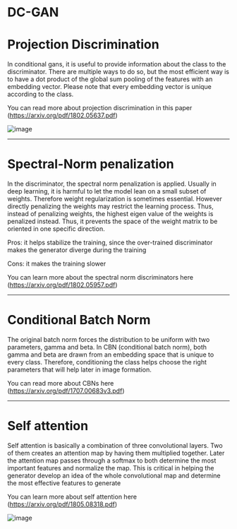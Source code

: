 # DC-GAN

# Projection Discrimination
In conditional gans, it is useful to provide information about the class to the discriminator. There are multiple ways to do so, but the most efficient way is to have a dot product of the global sum pooling of the features with an embedding vector. Please note that every embedding vector is unique according to the class.

You can read more about projection discrimination in this paper (https://arxiv.org/pdf/1802.05637.pdf)

![image](https://user-images.githubusercontent.com/47930821/130755627-af91d3f2-2d66-4fcf-b656-e87d330d249b.png)

---

# Spectral-Norm penalization
In the discriminator, the spectral norm penalization is applied. Usually in deep learning, it is harmful to let the model lean on a small subset of weights. Therefore weight regularization is sometimes essential. However directly penalizing the weights may restrict the learning process. Thus, instead of penalizing weights, the highest eigen value of the weights is penalized instead. Thus, it prevents the space of the weight matrix to be oriented in one specific direction.

Pros: it helps stabilize the training, since the over-trained discriminator makes the generator diverge during the training

Cons: it makes the training slower

You can learn more about the spectral norm discriminators here (https://arxiv.org/pdf/1802.05957.pdf)


---

# Conditional Batch Norm
The original batch norm forces the distribution to be uniform with two parameters, gamma and beta. In CBN (conditional batch norm), both gamma and beta are drawn from an embedding space that is unique to every class. Therefore, conditioning the class helps choose the right parameters that will help later in image formation. 

You can read more about CBNs here (https://arxiv.org/pdf/1707.00683v3.pdf)

---
# Self attention
Self attention is basically a combination of three convolutional layers. Two of them creates an attention map by having them multiplied together. Later the attention map passes through a softmax to both determine the most important features and normalize the map. This is critical in helping the generator develop an idea of the whole convolutional map and determine the most effective features to generate

You can learn more about self attention here (https://arxiv.org/pdf/1805.08318.pdf)

![image](https://user-images.githubusercontent.com/47930821/130756911-2c41c37b-e2d8-4b27-91dc-c8c22655bb3d.png)
